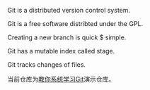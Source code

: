 Git is a distributed version control system.

Git is a free software distribted under the GPL.

Creating a new branch is quick $ simple.

Git has a mutable index called stage.

Git tracks changes of files.

当前仓库为[教你系统学习Git](https://github.com/pro648/tips/wiki/教你系统学习Git)演示仓库。
